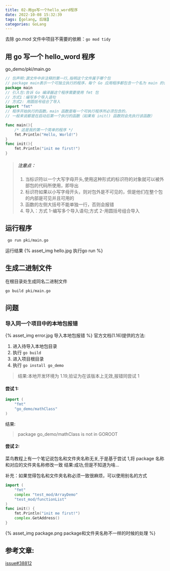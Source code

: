 ```yaml
---
title: 02-用go写一个hello_word程序
date: 2022-10-08 15:32:39
tags: [golang, 后端]
categories: GoLang
---
```


去除 go.mod 文件中项目不需要的依赖：`go mod tidy `

## 用 go 写一个 hello_word 程序

go_demo/pki/main.go

```go
// 包声明:源文件中非注释的第一行,指明这个文件属于哪个包
// package main表示一个可独立执行的程序，每个 Go 应用程序都包含一个名为 main 的包
package main
// 引入包:告诉 Go 编译器这个程序需要使用 fmt 包
// 方式1：编写多个导入语句
// 方式2: 用圆括号组合了导入
import "fmt"
// 程序开始执行的函数。main 函数是每一个可执行程序所必须包含的，
// 一般来说都是在启动后第一个执行的函数（如果有 init() 函数则会先执行该函数）

func main(){
	/* 这是我的第一个简单的程序 */
	fmt.Println("Hello, World!")
}
func init(){
	fmt.Println("init me first!")
}
```

> ##### 注意点：
>
> 1. 当标识符以一个大写字母开头,使用这种形式的标识符的对象就可以被外部包的代码所使用，即导出
> 2. 标识符如果以小写字母开头，则对包外是不可见的，但是他们在整个包的内部是可见并且可用的
> 3. 函数的左侧大括号不能单独一行，否则会报错
> 4. 导入：方式 1-编写多个导入语句;方式 2-用圆括号组合导入

## 运行程序

```bash
 go run pki/main.go
```

运行结果
{% asset_img hello.jpg 执行go run  %}

## 生成二进制文件

在根目录处生成同名二进制文件

```bash
go build pki/main.go
```

## 问题

### 导入同一个项目中的本地包报错

{% asset_img error.jpg 导入本地包报错  %}
官方文档(1.16)提供的方法:

1. 进入待导入本地包目录
2. 执行 `go build`
3. 进入项目根目录
4. 执行 `go install go_demo`

> 结果:本地开发环境为 1.19,验证为在该版本上无效,报错同尝试 1

#### 尝试 1:

```go
import (
	"fmt"
	"go_demo/mathClass"
)
```

结果:

> package go_demo/mathClass is not in GOROOT

#### 尝试 2:

菜鸟教程上有一个笔记说包名和文件夹名称无关,于是基于尝试 1,将 package 名称和对应的文件夹名称修改一致
结果:成功,但是不知道为啥...

补充：如果觉得包名和文件夹名称必须一致很麻烦，可以使用别名的方式

```go
import (
	"fmt"
	complex "test_mod/ArrayDemo"
	"test_mod/functionList"
)
func init() {
	fmt.Println("init me first!")
	complex.GetAddress()
}

```

{% asset_img package.png package和文件夹名称不一样的时候的处理 %}

## 参考文章:

[issue#38812](https://github.com/golang/go/issues/38812)
